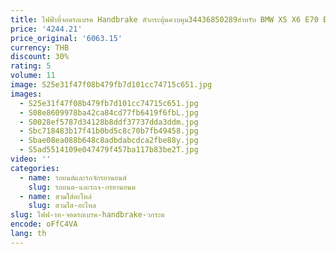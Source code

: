 ```yaml
---
title: ไฟฟ้าที่จอดรถเบรค Handbrake ตัวกระตุ้นควบคุม34436850289สำหรับ BMW X5 X6 E70 E71 E72
price: '4244.21'
price_original: '6063.15'
currency: THB
discount: 30%
rating: 5
volume: 11
image: S25e31f47f08b479fb7d101cc74715c651.jpg
images:
  - S25e31f47f08b479fb7d101cc74715c651.jpg
  - S08e8609978ba42ca84cd77fb6419f6fbL.jpg
  - S0028ef5787d34128b8ddf37737dda3ddm.jpg
  - Sbc718483b17f41b0bd5c8c70b7fb49458.jpg
  - Sbae08ea088b648c8adbdabcdca2fbe88y.jpg
  - S5ad5514109e047479f457ba117b83be2T.jpg
video: ''
categories:
  - name: รถยนต์และรถจักรยานยนต์
    slug: รถยนต-และรถจ-กรยานยนต
  - name: สวมใส่อะไหล่
    slug: สวมใส-อะไหล
slug: ไฟฟ-าท-จอดรถเบรค-handbrake-วกระต
encode: oFfC4VA
lang: th
---
```

  
